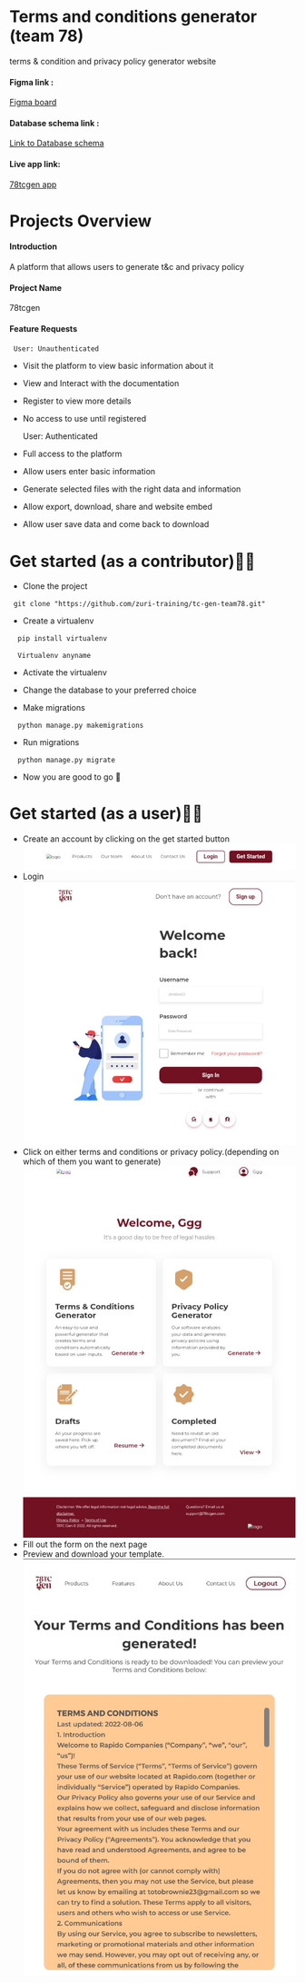 # Terms and conditions generator (team 78)
terms &amp; condition and privacy policy generator website

#### Figma link : ####
[Figma board](https://www.figma.com/file/WyPtWwHOKm6KygXVwTNlFC/Untitled)

#### Database schema link : ####
[Link to Database schema](https://drive.google.com/file/d/14_jTfib2HMaBypBrAHfZqHCMTTYOvs5G/view?usp=drivesdk)

#### Live app link: ####
[78tcgen app](http://tcgen.herokuapp.com)

# Projects Overview

#### Introduction ####

A platform that allows users to generate t&c and privacy policy


#### Project Name ####

78tcgen


#### Feature Requests ####

     User: Unauthenticated

 * Visit the platform to view basic information about it
 
 * View and Interact with the documentation
 
 * Register to view more details

 * No access to use until registered
  


      User: Authenticated


 * Full access to the platform

 * Allow users enter basic information
 
 * Generate selected files with the right data and information
 
 * Allow export, download, share and website embed
 
 * Allow user save data and come back to download


# Get started (as a contributor)👩‍💻
* Clone the project
```
 git clone "https://github.com/zuri-training/tc-gen-team78.git"
```
* Create a virtualenv
```
  pip install virtualenv
```
```
  Virtualenv anyname
```
* Activate the virtualenv

* Change the database to your preferred choice
* Make migrations
```
  python manage.py makemigrations
```
* Run migrations
``` 
  python manage.py migrate
```
* Now you are good to go 🙂

# Get started (as a user)👩‍💻
* Create an account by clicking on the get started button
![l](figma/h)
* Login 
![l](figma/l)
* Click on either terms and conditions or privacy policy.(depending on which of them you want to generate)
![d](figma/d)
* Fill out the form on the next page 
* Preview and download your template.
![p](figma/p)

